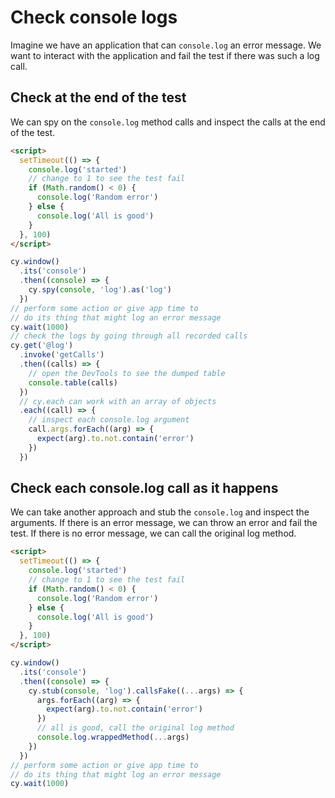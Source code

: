 # Check console logs

Imagine we have an application that can `console.log` an error message. We want to interact with the application and fail the test if there was such a log call.

## Check at the end of the test

We can spy on the `console.log` method calls and inspect the calls at the end of the test.

<!-- fiddle Check at the end of the test -->

```html
<script>
  setTimeout(() => {
    console.log('started')
    // change to 1 to see the test fail
    if (Math.random() < 0) {
      console.log('Random error')
    } else {
      console.log('All is good')
    }
  }, 100)
</script>
```

```js
cy.window()
  .its('console')
  .then((console) => {
    cy.spy(console, 'log').as('log')
  })
// perform some action or give app time to
// do its thing that might log an error message
cy.wait(1000)
// check the logs by going through all recorded calls
cy.get('@log')
  .invoke('getCalls')
  .then((calls) => {
    // open the DevTools to see the dumped table
    console.table(calls)
  })
  // cy.each can work with an array of objects
  .each((call) => {
    // inspect each console.log argument
    call.args.forEach((arg) => {
      expect(arg).to.not.contain('error')
    })
  })
```

<!-- fiddle-end -->

## Check each console.log call as it happens

We can take another approach and stub the `console.log` and inspect the arguments. If there is an error message, we can throw an error and fail the test. If there is no error message, we can call the original log method.

<!-- fiddle Immediately throw an error if console.log is called with an error -->

```html
<script>
  setTimeout(() => {
    console.log('started')
    // change to 1 to see the test fail
    if (Math.random() < 0) {
      console.log('Random error')
    } else {
      console.log('All is good')
    }
  }, 100)
</script>
```

```js
cy.window()
  .its('console')
  .then((console) => {
    cy.stub(console, 'log').callsFake((...args) => {
      args.forEach((arg) => {
        expect(arg).to.not.contain('error')
      })
      // all is good, call the original log method
      console.log.wrappedMethod(...args)
    })
  })
// perform some action or give app time to
// do its thing that might log an error message
cy.wait(1000)
```

<!-- fiddle-end -->
